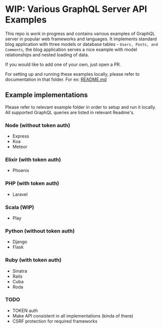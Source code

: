 # WIP: Various GraphQL Server API Examples

This repo is work in progress and contains various examples of GraphQL server in popular web frameworks and languages. It implements standard blog application with three models or database tables - `Users, Posts, and Comments`, the blog application serves a nice example with model relationships and nested loading of data.

If you would like to add one of your own, just open a PR.

For setting up and running these examples locally, please refer to documentation in that folder. For ex: [README.md](https://github.com/gauravtiwari/graphql-server-examples/blob/master/elixir/phoenix_graphql/README.md)

## Example implementations

Please refer to relevant example folder in order to setup and run it locally. All supported GraphQL queries are listed in relevant Readme's.

### Node (without token auth)
* Express
* Koa
* Meteor

### Elixir (with token auth)
* Phoenix

### PHP (with token auth)
* Laravel

### Scala (WIP)
* Play

### Python (without token auth)
* Django
* Flask

### Ruby (with token auth)
* Sinatra
* Rails
* Cuba
* Roda

### TODO
* TOKEN auth
* Make API consistent in all implementations (kinda of there)
* CSRF protection for required frameworks
